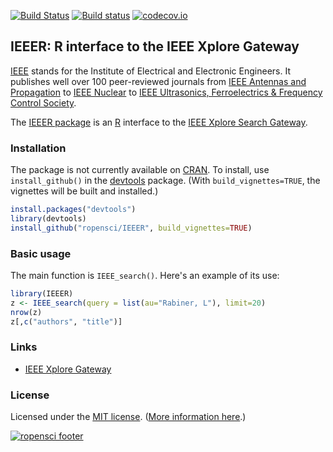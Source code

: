 [![Build Status](https://travis-ci.org/ropensci/IEEER.png?branch=master)](https://travis-ci.org/ropensci/IEEER)
[![Build status](https://ci.appveyor.com/api/projects/status/kkqyqak224a98jlh)](https://ci.appveyor.com/project/karthik/IEEER)
[![codecov.io](https://codecov.io/github/ropensci/IEEER/coverage.svg?branch=master)](https://codecov.io/github/ropensci/IEEER?branch=master)

## IEEER: R interface to the IEEE Xplore Gateway

[IEEE](http://www.ieee.org/index.html) stands for the Institute of
Electrical and Electronic Engineers. It publishes well over 100
peer-reviewed journals from
[IEEE Antennas and Propagation](http://ieeexplore.ieee.org/xpl/RecentIssue.jsp?punumber=8)
to
[IEEE Nuclear](http://ieeexplore.ieee.org/xpl/RecentIssue.jsp?punumber=23)
to
[IEEE Ultrasonics, Ferroelectrics & Frequency Control Society](http://www.ieee-uffc.org/).

The [IEEER package](https://github.com/ropensci/IEEER) is an
[R](http://www.r-project.org) interface to the
[IEEE Xplore Search Gateway](http://ieeexplore.ieee.org/gateway/).

### Installation

The package is not currently available on
[CRAN](http://cran.r-project.org). To install, use
`install_github()` in the
[devtools](https://github.com/hadley/devtools) package. (With
`build_vignettes=TRUE`, the vignettes will be built and installed.)

```r
install.packages("devtools")
library(devtools)
install_github("ropensci/IEEER", build_vignettes=TRUE)
```

### Basic usage

The main function is `IEEE_search()`. Here's an example of its use:

```r
library(IEEER)
z <- IEEE_search(query = list(au="Rabiner, L"), limit=20)
nrow(z)
z[,c("authors", "title")]
```

### Links

* [IEEE Xplore Gateway](http://ieeexplore.ieee.org/gateway/)

### License

Licensed under the [MIT license](http://cran.r-project.org/web/licenses/MIT). ([More information here](http://en.wikipedia.org/wiki/MIT_License).)

[![ropensci footer](http://ropensci.org/public_images/github_footer.png)](http://ropensci.org)
